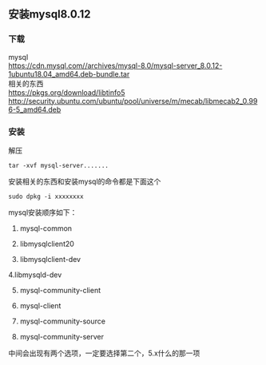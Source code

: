 ## 安装mysql8.0.12
### 下载
mysql<br>
https://cdn.mysql.com//archives/mysql-8.0/mysql-server_8.0.12-1ubuntu18.04_amd64.deb-bundle.tar <br>
相关的东西 <br>
https://pkgs.org/download/libtinfo5 <br>
http://security.ubuntu.com/ubuntu/pool/universe/m/mecab/libmecab2_0.996-5_amd64.deb <br>
### 安装
解压
```
tar -xvf mysql-server.......
```
安装相关的东西和安装mysql的命令都是下面这个
```
sudo dpkg -i xxxxxxxx
```
mysql安装顺序如下：

1. mysql-common 

2. libmysqlclient20

3. libmysqlclient-dev

4.libmysqld-dev

5. mysql-community-client

6. mysql-client

7. mysql-community-source

8. mysql-community-server

中间会出现有两个选项，一定要选择第二个，5.x什么的那一项